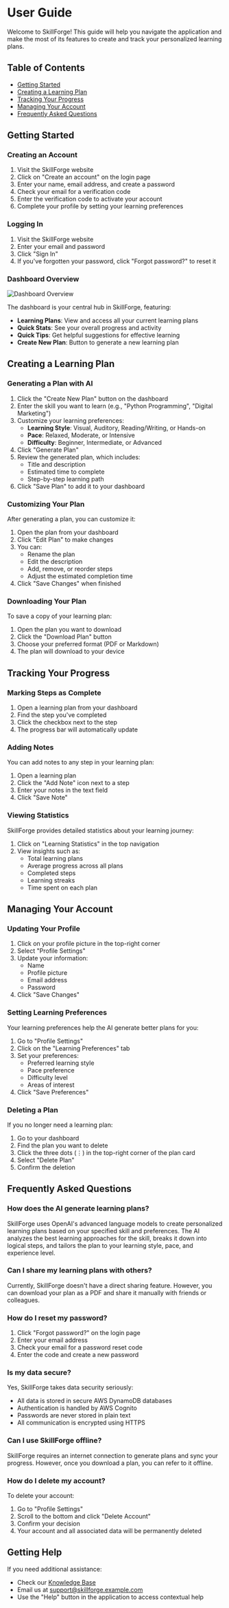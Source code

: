 # User Guide

Welcome to SkillForge! This guide will help you navigate the application and make the most of its features to create and track your personalized learning plans.

## Table of Contents

- [Getting Started](#getting-started)
- [Creating a Learning Plan](#creating-a-learning-plan)
- [Tracking Your Progress](#tracking-your-progress)
- [Managing Your Account](#managing-your-account)
- [Frequently Asked Questions](#frequently-asked-questions)

## Getting Started

### Creating an Account

1. Visit the SkillForge website
2. Click on "Create an account" on the login page
3. Enter your name, email address, and create a password
4. Check your email for a verification code
5. Enter the verification code to activate your account
6. Complete your profile by setting your learning preferences

### Logging In

1. Visit the SkillForge website
2. Enter your email and password
3. Click "Sign In"
4. If you've forgotten your password, click "Forgot password?" to reset it

### Dashboard Overview

![Dashboard Overview](./images/dashboard.png)

The dashboard is your central hub in SkillForge, featuring:

- **Learning Plans**: View and access all your current learning plans
- **Quick Stats**: See your overall progress and activity
- **Quick Tips**: Get helpful suggestions for effective learning
- **Create New Plan**: Button to generate a new learning plan

## Creating a Learning Plan

### Generating a Plan with AI

1. Click the "Create New Plan" button on the dashboard
2. Enter the skill you want to learn (e.g., "Python Programming", "Digital Marketing")
3. Customize your learning preferences:
   - **Learning Style**: Visual, Auditory, Reading/Writing, or Hands-on
   - **Pace**: Relaxed, Moderate, or Intensive
   - **Difficulty**: Beginner, Intermediate, or Advanced
4. Click "Generate Plan"
5. Review the generated plan, which includes:
   - Title and description
   - Estimated time to complete
   - Step-by-step learning path
6. Click "Save Plan" to add it to your dashboard

### Customizing Your Plan

After generating a plan, you can customize it:

1. Open the plan from your dashboard
2. Click "Edit Plan" to make changes
3. You can:
   - Rename the plan
   - Edit the description
   - Add, remove, or reorder steps
   - Adjust the estimated completion time
4. Click "Save Changes" when finished

### Downloading Your Plan

To save a copy of your learning plan:

1. Open the plan you want to download
2. Click the "Download Plan" button
3. Choose your preferred format (PDF or Markdown)
4. The plan will download to your device

## Tracking Your Progress

### Marking Steps as Complete

1. Open a learning plan from your dashboard
2. Find the step you've completed
3. Click the checkbox next to the step
4. The progress bar will automatically update

### Adding Notes

You can add notes to any step in your learning plan:

1. Open a learning plan
2. Click the "Add Note" icon next to a step
3. Enter your notes in the text field
4. Click "Save Note"

### Viewing Statistics

SkillForge provides detailed statistics about your learning journey:

1. Click on "Learning Statistics" in the top navigation
2. View insights such as:
   - Total learning plans
   - Average progress across all plans
   - Completed steps
   - Learning streaks
   - Time spent on each plan

## Managing Your Account

### Updating Your Profile

1. Click on your profile picture in the top-right corner
2. Select "Profile Settings"
3. Update your information:
   - Name
   - Profile picture
   - Email address
   - Password
4. Click "Save Changes"

### Setting Learning Preferences

Your learning preferences help the AI generate better plans for you:

1. Go to "Profile Settings"
2. Click on the "Learning Preferences" tab
3. Set your preferences:
   - Preferred learning style
   - Pace preference
   - Difficulty level
   - Areas of interest
4. Click "Save Preferences"

### Deleting a Plan

If you no longer need a learning plan:

1. Go to your dashboard
2. Find the plan you want to delete
3. Click the three dots (⋮) in the top-right corner of the plan card
4. Select "Delete Plan"
5. Confirm the deletion

## Frequently Asked Questions

### How does the AI generate learning plans?

SkillForge uses OpenAI's advanced language models to create personalized learning plans based on your specified skill and preferences. The AI analyzes the best learning approaches for the skill, breaks it down into logical steps, and tailors the plan to your learning style, pace, and experience level.

### Can I share my learning plans with others?

Currently, SkillForge doesn't have a direct sharing feature. However, you can download your plan as a PDF and share it manually with friends or colleagues.

### How do I reset my password?

1. Click "Forgot password?" on the login page
2. Enter your email address
3. Check your email for a password reset code
4. Enter the code and create a new password

### Is my data secure?

Yes, SkillForge takes data security seriously:
- All data is stored in secure AWS DynamoDB databases
- Authentication is handled by AWS Cognito
- Passwords are never stored in plain text
- All communication is encrypted using HTTPS

### Can I use SkillForge offline?

SkillForge requires an internet connection to generate plans and sync your progress. However, once you download a plan, you can refer to it offline.

### How do I delete my account?

To delete your account:
1. Go to "Profile Settings"
2. Scroll to the bottom and click "Delete Account"
3. Confirm your decision
4. Your account and all associated data will be permanently deleted

## Getting Help

If you need additional assistance:

- Check our [Knowledge Base](https://skillforge.example.com/help)
- Email us at support@skillforge.example.com
- Use the "Help" button in the application to access contextual help
